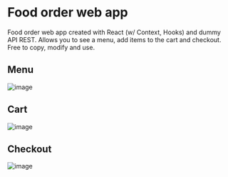 # Food order web app

Food order web app created with React (w/ Context, Hooks) and dummy API REST. Allows you to see a menu, add items to the cart and checkout. Free to copy, modify and use.

## Menu

![image](https://github.com/davidtheweb-dev/food-order-app/assets/71373942/4026be3b-1fe9-4e28-8942-3ebb8b61f14d)

## Cart

![image](https://github.com/davidtheweb-dev/food-order-app/assets/71373942/1f0a604a-1057-477e-af72-e1628dcdc80c)

## Checkout

![image](https://github.com/davidtheweb-dev/food-order-app/assets/71373942/34d5d294-fb62-45f4-aa6d-0cbd52fc4fe9)
